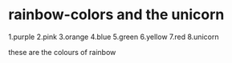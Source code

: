 # rainbow-colors and the unicorn


1.purple
2.pink
3.orange
4.blue
5.green
6.yellow
7.red
8.unicorn

these are  the colours of rainbow
